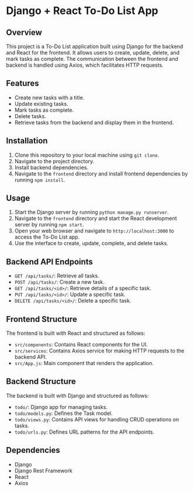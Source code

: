 # Django + React To-Do List App

## Overview

This project is a To-Do List application built using Django for the backend and React for the frontend. It allows users to create, update, delete, and mark tasks as complete. The communication between the frontend and backend is handled using Axios, which facilitates HTTP requests.

## Features

- Create new tasks with a title.
- Update existing tasks.
- Mark tasks as complete.
- Delete tasks.
- Retrieve tasks from the backend and display them in the frontend.

## Installation

1. Clone this repository to your local machine using `git clone`.
2. Navigate to the project directory.
3. Install backend dependencies.
4. Navigate to the `frontend` directory and install frontend dependencies by running `npm install`.

## Usage

1. Start the Django server by running `python manage.py runserver`.
2. Navigate to the `frontend` directory and start the React development server by running `npm start`.
3. Open your web browser and navigate to `http://localhost:3000` to access the To-Do List app.
4. Use the interface to create, update, complete, and delete tasks.

## Backend API Endpoints

- `GET /api/tasks/`: Retrieve all tasks.
- `POST /api/tasks/`: Create a new task.
- `GET /api/tasks/<id>/`: Retrieve details of a specific task.
- `PUT /api/tasks/<id>/`: Update a specific task.
- `DELETE /api/tasks/<id>/`: Delete a specific task.

## Frontend Structure

The frontend is built with React and structured as follows:

- `src/components`: Contains React components for the UI.
- `src/services`: Contains Axios service for making HTTP requests to the backend API.
- `src/App.js`: Main component that renders the application.

## Backend Structure

The backend is built with Django and structured as follows:

- `todo/`: Django app for managing tasks.
- `todo/models.py`: Defines the Task model.
- `todo/views.py`: Contains API views for handling CRUD operations on tasks.
- `todo/urls.py`: Defines URL patterns for the API endpoints.

## Dependencies

- Django
- Django Rest Framework
- React
- Axios
